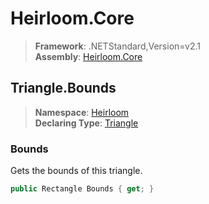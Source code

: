 # Heirloom.Core

> **Framework**: .NETStandard,Version=v2.1  
> **Assembly**: [Heirloom.Core][0]  

## Triangle.Bounds

> **Namespace**: [Heirloom][0]  
> **Declaring Type**: [Triangle][1]  

### Bounds

Gets the bounds of this triangle.

```cs
public Rectangle Bounds { get; }
```

[0]: ../../../Heirloom.Core.md
[1]: ../Triangle.md

